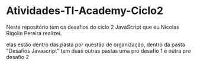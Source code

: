 # Atividades-TI-Academy-Ciclo2

Neste repositório tem os desafios do ciclo 2 JavaScript que eu Nicolas Rigolin Pereira realizei.

elas estão dentro das pasta por questão de organização, dentro da pasta "Desafios Javascript" tem duas outras pastas uma pro desafio 1 e outra pro desafio 2

